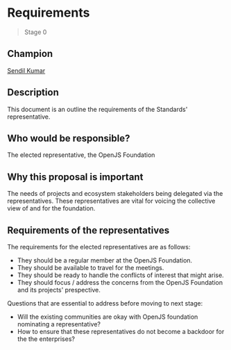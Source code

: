 # Requirements
>  Stage 0

## Champion

[Sendil Kumar](https://github.com/sendilkumarn)

## Description

This document is an outline the requirements of the Standards' representative.

## Who would be responsible?

The elected representative, the OpenJS Foundation

## Why this proposal is important

The needs of projects and ecosystem stakeholders being delegated via the representatives. These representatives are vital for voicing the collective view of and for the foundation.

## Requirements of the representatives

The requirements for the elected representatives are as follows:

* They should be a regular member at the OpenJS Foundation.
* They should be available to travel for the meetings.
* They should be ready to handle the conflicts of interest that might arise.
* They should focus / address the concerns from the OpenJS Foundation and its projects' prespective.

Questions that are essential to address before moving to next stage:
* Will the existing communities are okay with OpenJS foundation nominating a representative?
* How to ensure that these representatives do not become a backdoor for the the enterprises?
